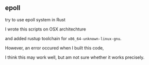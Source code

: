## epoll

try to use epoll system in Rust

I wrote this scripts on OSX architechture

and added rustup toolchain for `x86_64-unknown-linux-gnu`.

However, an error occured when I built this code,

I think this may work well, but am not sure whether it works precisely.
